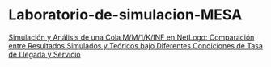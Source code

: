 # Laboratorio-de-simulacion-MESA
[Simulación y Análisis de una Cola M/M/1/K/INF en NetLogo: Comparación entre Resultados Simulados y Teóricos bajo Diferentes Condiciones de Tasa de Llegada y Servicio](DiscreteEventSimulationQueuesandServers.pdf)
